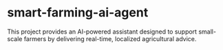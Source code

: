 # smart-farming-ai-agent
This project provides an AI-powered assistant designed to support small-scale farmers by delivering real-time, localized agricultural advice. 
